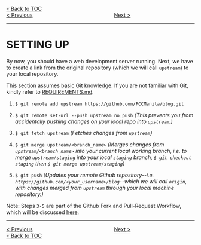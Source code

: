 [&laquo; Back to TOC](../CONTRIBUTING.md#table-of-contents)  
[&lt; Previous](INSTALLATION.md)
&ensp;&ensp;&ensp;&ensp;&ensp;&ensp;&ensp;&ensp;&ensp;&ensp;&ensp;&ensp;&ensp;&ensp;&ensp;&ensp;&ensp;&ensp;&ensp;&ensp;&ensp;&ensp;&ensp;&ensp;&ensp;&ensp;&ensp;&ensp;&ensp;&ensp;
[Next &gt;](FORK_AND_PULL.md)
***

# SETTING UP

By now, you should have a web development server running. Next, we have to create a link from the original repository (which we will call `upstream`) to your local repository.

This section assumes basic Git knowledge. If you are not familiar with Git, kindly refer to [REQUIREMENTS.md](REQUIREMENTS.md).

1. `$ git remote add upstream https://github.com/FCCManila/blog.git`

2. `$ git remote set-url --push upstream no_push` _(This prevents you from
  accidentally pushing changes on your local repo into `upstream`.)_

3. `$ git fetch upstream` _(Fetches changes from `upstream`)_

4. `$ git merge upstream/<branch_name>` _(Merges changes from `upstream/<branch_name>` into your current local working branch, i.e. to merge `upstream/staging` into your local `staging` branch, `$ git checkout staging` then `$ git merge upstream/staging`)_

5. `$ git push` _(Updates your remote Github repository--i.e. `https://github.com/<your_username>/blog`--which we will call `origin`, with changes merged from `upstream` through your local machine repository.)_

Note: Steps `3-5` are part of the Github Fork and Pull-Request Workflow, which will be discussed [here](FORK_AND_PULL.md).

***
[&lt; Previous](INSTALLATION.md)
&ensp;&ensp;&ensp;&ensp;&ensp;&ensp;&ensp;&ensp;&ensp;&ensp;&ensp;&ensp;&ensp;&ensp;&ensp;&ensp;&ensp;&ensp;&ensp;&ensp;&ensp;&ensp;&ensp;&ensp;&ensp;&ensp;&ensp;&ensp;&ensp;&ensp;
[Next &gt;](FORK_AND_PULL.md)  
[&laquo; Back to TOC](../CONTRIBUTING.md#table-of-contents)
